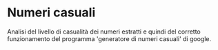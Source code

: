 # Numeri casuali
Analisi del livello di casualità dei numeri estratti e quindi del corretto funzionamento del programma 'generatore di numeri casuali' di google. 

